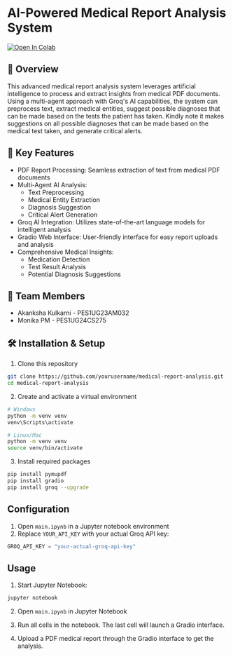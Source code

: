 
# AI-Powered Medical Report Analysis System
[![Open In Colab](https://colab.research.google.com/assets/colab-badge.svg)](https://colab.research.google.com/github/meh01234/ai_medicalreport/blob/main/main.ipynb)
## 🏥 Overview
This advanced medical report analysis system leverages artificial intelligence to process and extract insights from medical PDF documents. Using a multi-agent approach with Groq's AI capabilities, the system can preprocess text, extract medical entities, suggest possible diagnoses that can be made based on the tests the patient has taken. Kindly note it makes suggestions on all possible diagnoses that can be made based on the medical test taken, and generate critical alerts.

## 🚀 Key Features
- PDF Report Processing: Seamless extraction of text from medical PDF documents
- Multi-Agent AI Analysis:
  - Text Preprocessing
  - Medical Entity Extraction
  - Diagnosis Suggestion
  - Critical Alert Generation
- Groq AI Integration: Utilizes state-of-the-art language models for intelligent analysis
- Gradio Web Interface: User-friendly interface for easy report uploads and analysis
- Comprehensive Medical Insights:
  - Medication Detection
  - Test Result Analysis
  - Potential Diagnosis Suggestions

## 👥 Team Members
- Akanksha Kulkarni - PES1UG23AM032
- Monika PM - PES1UG24CS275

## 🛠 Installation & Setup

1. Clone this repository
```bash
git clone https://github.com/yourusername/medical-report-analysis.git
cd medical-report-analysis
```

2. Create and activate a virtual environment
```bash
# Windows
python -m venv venv
venv\Scripts\activate

# Linux/Mac
python -m venv venv
source venv/bin/activate
```

3. Install required packages
```bash
pip install pymupdf
pip install gradio
pip install groq --upgrade
```

## Configuration

1. Open `main.ipynb` in a Jupyter notebook environment
2. Replace `YOUR_API_KEY` with your actual Groq API key:
```python
GROQ_API_KEY = "your-actual-groq-api-key"
```

## Usage

1. Start Jupyter Notebook:
```bash
jupyter notebook
```

2. Open `main.ipynb` in Jupyter Notebook

3. Run all cells in the notebook. The last cell will launch a Gradio interface.

4. Upload a PDF medical report through the Gradio interface to get the analysis.





